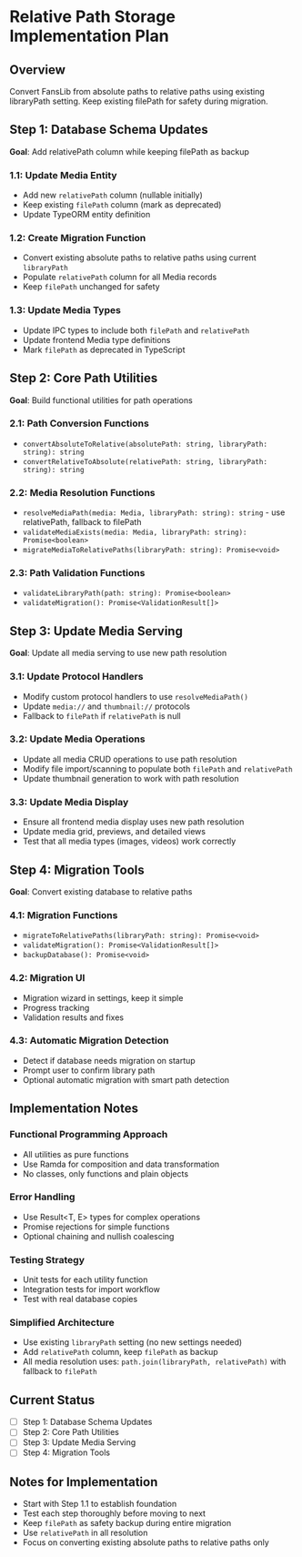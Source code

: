 # Relative Path Storage Implementation Plan

## Overview

Convert FansLib from absolute paths to relative paths using existing libraryPath setting. Keep existing filePath for safety during migration.

## Step 1: Database Schema Updates

**Goal**: Add relativePath column while keeping filePath as backup

### 1.1: Update Media Entity

- Add new `relativePath` column (nullable initially)
- Keep existing `filePath` column (mark as deprecated)
- Update TypeORM entity definition

### 1.2: Create Migration Function

- Convert existing absolute paths to relative paths using current `libraryPath`
- Populate `relativePath` column for all Media records
- Keep `filePath` unchanged for safety

### 1.3: Update Media Types

- Update IPC types to include both `filePath` and `relativePath`
- Update frontend Media type definitions
- Mark `filePath` as deprecated in TypeScript

## Step 2: Core Path Utilities

**Goal**: Build functional utilities for path operations

### 2.1: Path Conversion Functions

- `convertAbsoluteToRelative(absolutePath: string, libraryPath: string): string`
- `convertRelativeToAbsolute(relativePath: string, libraryPath: string): string`

### 2.2: Media Resolution Functions

- `resolveMediaPath(media: Media, libraryPath: string): string` - use relativePath, fallback to filePath
- `validateMediaExists(media: Media, libraryPath: string): Promise<boolean>`
- `migrateMediaToRelativePaths(libraryPath: string): Promise<void>`

### 2.3: Path Validation Functions

- `validateLibraryPath(path: string): Promise<boolean>`
- `validateMigration(): Promise<ValidationResult[]>`

## Step 3: Update Media Serving

**Goal**: Update all media serving to use new path resolution

### 3.1: Update Protocol Handlers

- Modify custom protocol handlers to use `resolveMediaPath()`
- Update `media://` and `thumbnail://` protocols
- Fallback to `filePath` if `relativePath` is null

### 3.2: Update Media Operations

- Update all media CRUD operations to use path resolution
- Modify file import/scanning to populate both `filePath` and `relativePath`
- Update thumbnail generation to work with path resolution

### 3.3: Update Media Display

- Ensure all frontend media display uses new path resolution
- Update media grid, previews, and detailed views
- Test that all media types (images, videos) work correctly

## Step 4: Migration Tools

**Goal**: Convert existing database to relative paths

### 4.1: Migration Functions

- `migrateToRelativePaths(libraryPath: string): Promise<void>`
- `validateMigration(): Promise<ValidationResult[]>`
- `backupDatabase(): Promise<void>`

### 4.2: Migration UI

- Migration wizard in settings, keep it simple
- Progress tracking
- Validation results and fixes

### 4.3: Automatic Migration Detection

- Detect if database needs migration on startup
- Prompt user to confirm library path
- Optional automatic migration with smart path detection

## Implementation Notes

### Functional Programming Approach

- All utilities as pure functions
- Use Ramda for composition and data transformation
- No classes, only functions and plain objects

### Error Handling

- Use Result<T, E> types for complex operations
- Promise rejections for simple functions
- Optional chaining and nullish coalescing

### Testing Strategy

- Unit tests for each utility function
- Integration tests for import workflow
- Test with real database copies

### Simplified Architecture

- Use existing `libraryPath` setting (no new settings needed)
- Add `relativePath` column, keep `filePath` as backup
- All media resolution uses: `path.join(libraryPath, relativePath)` with fallback to `filePath`

## Current Status

- [ ] Step 1: Database Schema Updates
- [ ] Step 2: Core Path Utilities
- [ ] Step 3: Update Media Serving
- [ ] Step 4: Migration Tools

## Notes for Implementation

- Start with Step 1.1 to establish foundation
- Test each step thoroughly before moving to next
- Keep `filePath` as safety backup during entire migration
- Use `relativePath` in all resolution
- Focus on converting existing absolute paths to relative paths only
